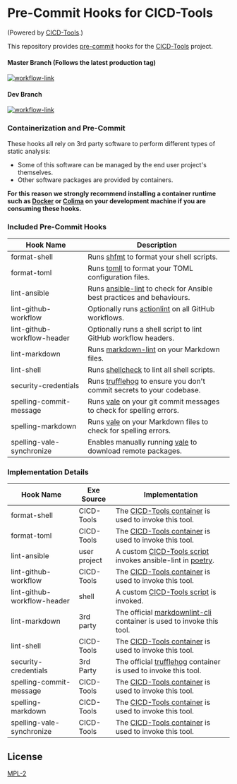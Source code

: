 # Pre-Commit Hooks for CICD-Tools

(Powered by [CICD-Tools](https://github.com/cicd-tools-org/cicd-tools).)

This repository provides [pre-commit](https://pre-commit.com/) hooks for the [CICD-Tools](https://github.com/cicd-tools-org/cicd-tools) project.

#### Master Branch (Follows the latest production tag)
[![workflow-link](https://github.com/cicd-tools-org/pre-commit/actions/workflows/workflow-push.yml/badge.svg?branch=master)](https://github.com/cicd-tools-org/pre-commit/actions/workflows/workflow-push.yml)

#### Dev Branch
[![workflow-link](https://github.com/cicd-tools-org/pre-commit/actions/workflows/workflow-push.yml/badge.svg?branch=dev)](https://github.com/cicd-tools-org/pre-commit/actions/workflows/workflow-push.yml)

### Containerization and Pre-Commit

These hooks all rely on 3rd party software to perform different types of static analysis:

- Some of this software can be managed by the end user project's themselves.
- Other software packages are provided by containers.

**For this reason we strongly recommend installing a container runtime such as [Docker](https://www.docker.com/) or [Colima](https://github.com/abiosoft/colima) on your development machine if you are consuming these hooks.**

### Included Pre-Commit Hooks

| Hook Name                   | Description                                                                                                      |
|-----------------------------|------------------------------------------------------------------------------------------------------------------|
| format-shell                | Runs [shfmt](https://github.com/mvdan/sh) to format your shell scripts.                                          |
| format-toml                 | Runs [tomll](https://github.com/pelletier/go-toml) to format your TOML configuration files.                      |
| lint-ansible                | Runs [ansible-lint](https://github.com/ansible/ansible-lint) to check for Ansible best practices and behaviours. |
| lint-github-workflow        | Optionally runs [actionlint](https://github.com/rhysd/actionlint) on all GitHub workflows.                       |
| lint-github-workflow-header | Optionally runs a shell script to lint GitHub workflow headers.                                                  |
| lint-markdown               | Runs [markdown-lint](https://github.com/davidanson/markdownlint) on your Markdown files.                         |
| lint-shell                  | Runs [shellcheck](https://www.shellcheck.net/) to lint all shell scripts.                                        |
| security-credentials        | Runs [trufflehog](https://trufflesecurity.com) to ensure you don't commit secrets to your codebase.              |
| spelling-commit-message     | Runs [vale](https://github.com/errata-ai/vale) on your git commit messages to check for spelling errors.         |
| spelling-markdown           | Runs [vale](https://github.com/errata-ai/vale) on your Markdown files to check for spelling errors.              |
| spelling-vale-synchronize   | Enables manually running [vale](https://github.com/errata-ai/vale) to download remote packages.                  |

### Implementation Details

| Hook Name                   | Exe Source   | Implementation                                                                                                                                                                                              |
|-----------------------------|--------------|-------------------------------------------------------------------------------------------------------------------------------------------------------------------------------------------------------------|
| format-shell                | CICD-Tools   | The [CICD-Tools container](https://github.com/cicd-tools-org/cicd-tools/blob/master/.cicd-tools/container/Dockerfile) is used to invoke this tool.                                                          |
| format-toml                 | CICD-Tools   | The [CICD-Tools container](https://github.com/cicd-tools-org/cicd-tools/blob/master/.cicd-tools/container/Dockerfile) is used to invoke this tool.                                                          |
| lint-ansible                | user project | A custom [CICD-Tools script](https://github.com/cicd-tools-org/cicd-tools/blob/master/.cicd-tools/boxes/bootstrap/pre-commit/lint-ansible.sh) invokes ansible-lint in [poetry](https://python-poetry.org/). |
| lint-github-workflow        | CICD-Tools   | The [CICD-Tools container](https://github.com/cicd-tools-org/cicd-tools/blob/master/.cicd-tools/container/Dockerfile) is used to invoke this tool.                                                          |
| lint-github-workflow-header | shell        | A custom [CICD-Tools script](https://github.com/cicd-tools-org/cicd-tools/blob/master/.cicd-tools/boxes/bootstrap/pre-commit/lint-github-workflow-header.sh) is invoked.                                    |
| lint-markdown               | 3rd party    | The official [markdownlint-cli](https://github.com/igorshubovych/markdownlint-cli/pkgs/container/markdownlint-cli) container is used to invoke this tool.                                                   |
| lint-shell                  | CICD-Tools   | The [CICD-Tools container](https://github.com/cicd-tools-org/cicd-tools/blob/master/.cicd-tools/container/Dockerfile) is used to invoke this tool.                                                          |
| security-credentials        | 3rd Party    | The official [trufflehog](https://hub.docker.com/r/trufflesecurity/trufflehog/) container is used to invoke this tool.                                                                                      |
| spelling-commit-message     | CICD-Tools   | The [CICD-Tools container](https://github.com/cicd-tools-org/cicd-tools/blob/master/.cicd-tools/container/Dockerfile) is used to invoke this tool.                                                          |
| spelling-markdown           | CICD-Tools   | The [CICD-Tools container](https://github.com/cicd-tools-org/cicd-tools/blob/master/.cicd-tools/container/Dockerfile) is used to invoke this tool.                                                          |
| spelling-vale-synchronize   | CICD-Tools   | The [CICD-Tools container](https://github.com/cicd-tools-org/cicd-tools/blob/master/.cicd-tools/container/Dockerfile) is used to invoke this tool.                                                          |

## License

[MPL-2](LICENSE)
